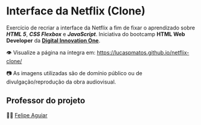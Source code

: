 # Interface da Netflix (Clone)
Exercício de recriar a interface da Netflix a fim de fixar o aprendizado sobre ***HTML 5***, ***CSS Flexbox*** e ***JavaScript***. Iniciativa do bootcamp **HTML Web Developer** da [**Digital Innovation One**](https://github.com/digitalinnovationone).

:eye: Visualize a página na íntegra em: https://lucaspmatos.github.io/netflix-clone/

:camera: As imagens utilizadas são de domínio público ou de divulgação/reprodução da obra audiovisual.

## Professor do projeto
:man_teacher: [Felipe Aguiar](https://github.com/felipeAguiarCode)